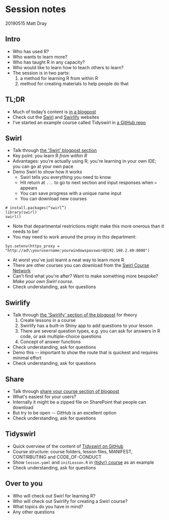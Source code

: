 # Session notes

20190515 Matt Dray

## Intro

* Who has used R?
* Who wants to learn more?
* Who has taught R in any capacity?
* Who would like to learn how to teach others to learn?
* The session is in two parts:
    1. a method for learning R from within R
    1. method for creating materials to help people do that

## TL;DR

* Much of today’s content is [in a blogpost](https://www.rostrum.blog/2019/05/10/swirlify/)
* Check out the [Swirl](https://swirlstats.com/) and [Swirlify](http://swirlstats.com/swirlify/) websites
* I’ve started an example course called Tidyswirl in [a GitHub repo](https://github.com/matt-dray/tidyswirl)

## Swirl

* Talk through [the 'Swirl' blogpost section](https://www.rostrum.blog/2019/05/10/swirlify/#swirl)
* Key point: you learn R _from within R_
* Advantages: you're actually using R; you're learning in your own IDE; you can go at your own pace
* Demo Swirl to show how it works
    * Swirl tells you everything you need to know
    * Hit return at `...` to go to next section and input responses when `>` appears
    * You can save progress with a unique name input
    * You can download new courses

```{r}
# install.packages(“swirl”)
library(swirl)
swirl()
```

* Note that departmental restrictions might make this more onerous than it needs to be!
* You may need to work around the proxy in this department:

```
Sys.setenv(https_proxy = "http://ad\\yourusername:yourwindowspassword@192.168.2.40:8080")
```

* At worst you've just learnt a neat way to learn more R
* There are other courses you can download from the [Swirl Course Network](http://swirlstats.com/scn/title.html)
* Can't find what you're after? Want to make something more bespoke? _Make your own Swirl course_.
* Check understanding, ask for questions

## Swirlify

* Talk through [the 'Swirlify' section of the blogpost](https://www.rostrum.blog/2019/05/10/swirlify/#swirlify) for theory
    1. Create lessons in a course
    1. Swirlify has a built-in Shiny app to add questions to your lesson
    1. There are several question types, e.g. you can ask for answers in R code, or ask multiple-choice questions
    1. Concept of answer functions
* Check understanding, ask for questions
* Demo this -- important to show the route that is quickest and requires minimal effort
* Check understanding, ask for questions

## Share

* Talk through [share your course section of blogpost](https://www.rostrum.blog/2019/05/10/swirlify/#share)
* What's easiest for your users?
* Internally it might be a zipped file on SharePoint that people can download
* But try to be open -- GitHub is an excellent option
* Check understanding, ask for questions

## Tidyswirl

* Quick overview of the content of [Tidyswirl on GitHub](https://github.com/matt-dray/tidyswirl)
* Course structure: course folders, lesson files, MANIFEST, CONTIRBUTING and CODE_OF-CONDUCT
* Show `lesson.yaml` and `initLesson.R` in [{tidyr} course](https://github.com/matt-dray/tidyswirl/tree/master/tidyr) as an example
* Check understanding, ask for questions

## Over to you

* Who will check out Swirl for learning R?
* Who will check out Swirlify for creating a Swirl course?
* What topics do you have in mind?
* Any other questions
